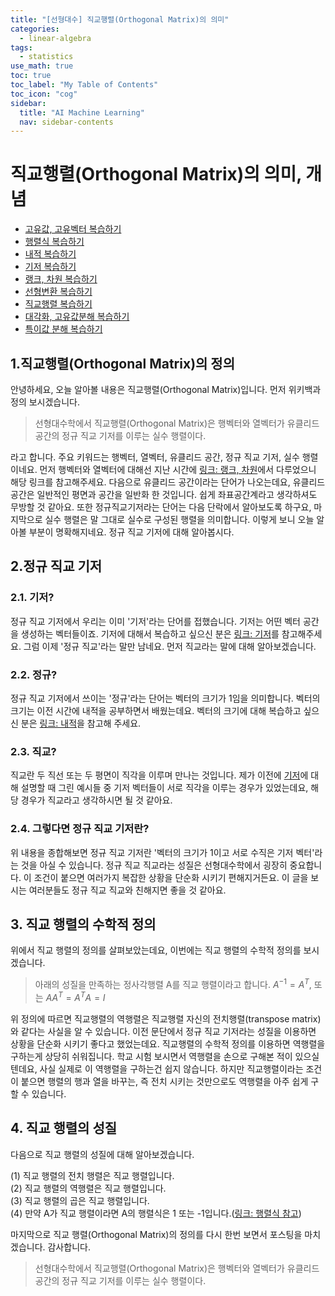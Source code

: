 ```yaml
---
title: "[선형대수] 직교행렬(Orthogonal Matrix)의 의미" 
categories:
  - linear-algebra
tags:
  - statistics
use_math: true
toc: true
toc_label: "My Table of Contents"
toc_icon: "cog"
sidebar:
  title: "AI Machine Learning"
  nav: sidebar-contents
---
```


# 직교행렬(Orthogonal Matrix)의 의미, 개념

* [고유값, 고유벡터 복습하기](https://losskatsu.github.io/linear-algebra/eigen/)
* [행렬식 복습하기](https://losskatsu.github.io/linear-algebra/determinant/)
* [내적 복습하기](https://losskatsu.github.io/linear-algebra/innerproduct/)
* [기저 복습하기](https://losskatsu.github.io/linear-algebra/basis/)
* [랭크, 차원 복습하기](https://losskatsu.github.io/linear-algebra/rank-dim/)
* [선형변환 복습하기](https://losskatsu.github.io/linear-algebra/linear-trans/)
* [직교행렬 복습하기](https://losskatsu.github.io/linear-algebra/orthogonal/)
* [대각화, 고유값분해 복습하기](https://losskatsu.github.io/linear-algebra/eigen-decomposition/)
* [특이값 분해 복습하기](https://losskatsu.github.io/linear-algebra/svd/)



## 1.직교행렬(Orthogonal Matrix)의 정의

안녕하세요, 오늘 알아볼 내용은 직교행렬(Orthogonal Matrix)입니다. 먼저 위키백과 정의 보시겠습니다. 

> 선형대수학에서 직교행렬(Orthogonal Matrix)은 행벡터와 열벡터가 유클리드 공간의 정규 직교 기저를 이루는 실수 행렬이다.

라고 합니다. 
주요 키워드는 행벡터, 열벡터, 유클리드 공간, 정규 직교 기저, 실수 행렬 이네요. 
먼저 행벡터와 열벡터에 대해선 지난 시간에 [링크: 랭크, 차원](https://losskatsu.github.io/linear-algebra/rank-dim/)에서 다루었으니 해당 링크를 참고해주세요. 
다음으로 유클리드 공간이라는 단어가 나오는데요, 유클리드 공간은 일반적인 평면과 공간을 일반화 한 것입니다. 
쉽게 좌표공간계라고 생각하셔도 무방할 것 같아요. 
또한 정규직교기저라는 단어는 다음 단락에서 알아보도록 하구요, 
마지막으로 실수 행렬은 말 그대로 실수로 구성된 행렬을 의미합니다. 
이렇게 보니 오늘 알아볼 부분이 명확해지네요. 정규 직교 기저에 대해 알아봅시다.

## 2.정규 직교 기저

### 2.1. 기저?

정규 직교 기저에서 우리는 이미 '기저'라는 단어를 접했습니다. 
기저는 어떤 벡터 공간을 생성하는 벡터들이죠. 
기저에 대해서 복습하고 싶으신 분은 [링크: 기저](https://losskatsu.github.io/linear-algebra/basis/)를 참고해주세요. 
그럼 이제 '정규 직교'라는 말만 남네요. 먼저 직교라는 말에 대해 알아보겠습니다.

### 2.2. 정규?

정규 직교 기저에서 쓰이는 '정규'라는 단어는 벡터의 크기가 1임을 의미합니다. 
벡터의 크기는 이전 시간에 내적을 공부하면서 배웠는데요. 
벡터의 크기에 대해 복습하고 싶으신 분은 [링크: 내적](https://losskatsu.github.io/linear-algebra/innerproduct/)을 참고해 주세요. 

### 2.3. 직교?

직교란 두 직선 또는 두 평면이 직각을 이루며 만나는 것입니다. 
제가 이전에 [기저](https://losskatsu.github.io/linear-algebra/basis/)에 대해 설명할 때 
그린 예시들 중 기저 벡터들이 서로 직각을 이루는 경우가 있었는데요, 해당 경우가 직교라고 생각하시면 될 것 같아요. 


### 2.4. 그렇다면 정규 직교 기저란?

위 내용을 종합해보면 정규 직교 기저란 '벡터의 크기가 1이고 서로 수직은 기저 벡터'라는 것을 아실 수 있습니다. 
정규 직교 직교라는 성질은 선형대수학에서 굉장히 중요합니다. 
이 조건이 붙으면 여러가지 복잡한 상황을 단순화 시키기 편해지거든요. 
이 글을 보시는 여러분들도 정규 직교 직교와 친해지면 좋을 것 같아요.


## 3. 직교 행렬의 수학적 정의


위에서 직교 행렬의 정의를 살펴보았는데요, 이번에는 직교 행렬의 수학적 정의를 보시겠습니다.


> 아래의 성질을 만족하는 정사각행렬 A를 직교 행렬이라고 합니다. $A^{-1} = A^{T}$, 또는 $AA^{T} = A^{T}A = I$


위 정의에 따르면 직교행렬의 역행렬은 직교행렬 자신의 전치행렬(transpose matrix)와 같다는 사실을 알 수 있습니다. 
이전 문단에서 정규 직교 기저라는 성질을 이용하면 상황을 단순화 시키기 좋다고 했었는데요. 
직교행렬의 수학적 정의를 이용하면 역행렬을 구하는게 상당히 쉬워집니다. 
학교 시험 보시면서 역행렬을 손으로 구해본 적이 있으실 텐데요, 사실 실제로 이 역행렬을 구하는건 쉽지 않습니다. 
하지만 직교행렬이라는 조건이 붙으면 행렬의 행과 열을 바꾸는, 즉 전치 시키는 것만으로도 역행렬을 아주 쉽게 구할 수 있습니다. 


## 4. 직교 행렬의 성질


다음으로 직교 행렬의 성질에 대해 알아보겠습니다.


(1) 직교 행렬의 전치 행렬은 직교 행렬입니다. <br />
(2) 직교 행렬의 역행렬은 직교 행렬입니다. <br />
(3) 직교 행렬의 곱은 직교 행렬입니다. <br />
(4) 만약 A가 직교 행렬이라면 A의 행렬식은 1 또는 -1입니다.([링크: 행렬식 참고](https://losskatsu.github.io/linear-algebra/determinant/))


마지막으로 직교 행렬(Orthogonal Matrix)의 정의를 다시 한번 보면서 포스팅을 마치겠습니다. 감사합니다.


> 선형대수학에서 직교행렬(Orthogonal Matrix)은 행벡터와 열벡터가 유클리드 공간의 정규 직교 기저를 이루는 실수 행렬이다.

